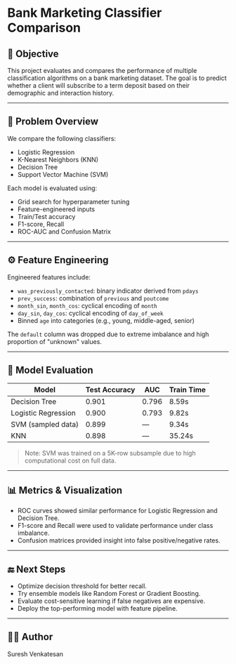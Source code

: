# Bank Marketing Classifier Comparison

## 📌 Objective
This project evaluates and compares the performance of multiple classification algorithms on a bank marketing dataset. The goal is to predict whether a client will subscribe to a term deposit based on their demographic and interaction history.

---

## 🧠 Problem Overview

We compare the following classifiers:
- Logistic Regression
- K-Nearest Neighbors (KNN)
- Decision Tree
- Support Vector Machine (SVM)

Each model is evaluated using:
- Grid search for hyperparameter tuning
- Feature-engineered inputs
- Train/Test accuracy
- F1-score, Recall
- ROC-AUC and Confusion Matrix

---

## ⚙️ Feature Engineering

Engineered features include:
- `was_previously_contacted`: binary indicator derived from `pdays`
- `prev_success`: combination of `previous` and `poutcome`
- `month_sin`, `month_cos`: cyclical encoding of `month`
- `day_sin`, `day_cos`: cyclical encoding of `day_of_week`
- Binned `age` into categories (e.g., young, middle-aged, senior)

The `default` column was dropped due to extreme imbalance and high proportion of "unknown" values.

---

## 🧪 Model Evaluation

| Model               | Test Accuracy | AUC  | Train Time |
|--------------------|---------------|------|------------|
| Decision Tree       | 0.901         | 0.796 | 8.59s      |
| Logistic Regression | 0.900         | 0.793 | 9.82s      |
| SVM (sampled data)  | 0.899         | —     | 9.34s      |
| KNN                 | 0.898         | —     | 35.24s     |

> Note: SVM was trained on a 5K-row subsample due to high computational cost on full data.

---

## 📊 Metrics & Visualization
- ROC curves showed similar performance for Logistic Regression and Decision Tree.
- F1-score and Recall were used to validate performance under class imbalance.
- Confusion matrices provided insight into false positive/negative rates.

---

## 🔚 Next Steps
- Optimize decision threshold for better recall.
- Try ensemble models like Random Forest or Gradient Boosting.
- Evaluate cost-sensitive learning if false negatives are expensive.
- Deploy the top-performing model with feature pipeline.

---

## 🧑‍💻 Author
Suresh Venkatesan
